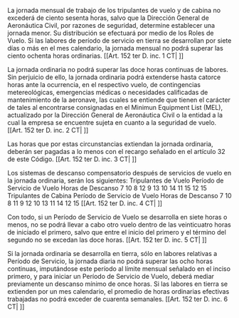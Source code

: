 La jornada mensual de trabajo de los tripulantes de vuelo y de cabina no excederá de ciento sesenta horas, salvo que la Dirección General de Aeronáutica Civil, por razones de seguridad, determine establecer una jornada menor. Su distribución se efectuará por medio de los Roles de Vuelo. Si las labores de período de servicio en tierra se desarrollan por siete días o más en el mes calendario, la jornada mensual no podrá superar las ciento ochenta horas ordinarias. [[Art. 152 ter D. inc. 1 CT| ]]

La jornada ordinaria no podrá superar las doce horas continuas de labores. Sin perjuicio de ello, la jornada ordinaria podrá extenderse hasta catorce horas ante la ocurrencia, en el respectivo vuelo, de contingencias metereológicas, emergencias médicas o necesidades calificadas de mantenimiento de la aeronave, las cuales se entiende que tienen el carácter de tales al encontrarse consignadas en el Minimun Equipment List (MEL), actualizado por la Dirección General de Aeronáutica Civil o la entidad a la cual la empresa se encuentre sujeta en cuanto a la seguridad de vuelo. [[Art. 152 ter D. inc. 2 CT| ]]

Las horas que por estas circunstancias extiendan la jornada ordinaria, deberán ser pagadas a lo menos con el recargo señalado en el artículo 32 de este Código. [[Art. 152 ter D. inc. 3 CT| ]]

Los sistemas de descanso compensatorio después de servicios de vuelo en la jornada ordinaria, serán los siguientes:
Tripulantes de Vuelo
Período de Servicio de Vuelo    Horas de Descanso
              7                        10
              8                        12
              9                        13
             10                        14
             11                        15
             12                        15
Tripulantes de Cabina
Período de Servicio de Vuelo    Horas de Descanso
              7                        10
              8                        11
              9                        12
             10                        13
             11                        14
             12                        15
[[Art. 152 ter D. inc. 4 CT| ]]

Con todo, si un Período de Servicio de Vuelo se desarrolla en siete horas o menos, no se podrá llevar a cabo otro vuelo dentro de las veinticuatro horas de iniciado el primero, salvo que entre el inicio del primero y el término del segundo no se excedan las doce horas. [[Art. 152 ter D. inc. 5 CT| ]]

Si la jornada ordinaria se desarrolla en tierra, sólo en labores relativas a Período de Servicio, la jornada diaria no podrá superar las ocho horas continuas, imputándose este período al límite mensual señalado en el inciso primero, y para iniciar un Período de Servicio de Vuelo, deberá mediar previamente un descanso mínimo de once horas. Si las labores en tierra se extienden por un mes calendario, el promedio de horas ordinarias efectivas trabajadas no podrá exceder de cuarenta semanales. [[Art. 152 ter D. inc. 6 CT| ]]
